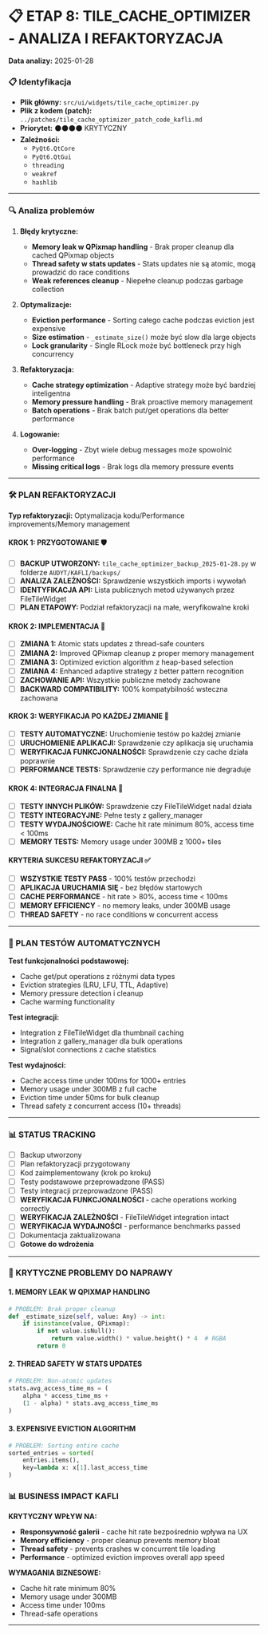 # 📋 ETAP 8: TILE_CACHE_OPTIMIZER - ANALIZA I REFAKTORYZACJA

**Data analizy:** 2025-01-28

### 📋 Identyfikacja

- **Plik główny:** `src/ui/widgets/tile_cache_optimizer.py`
- **Plik z kodem (patch):** `../patches/tile_cache_optimizer_patch_code_kafli.md`
- **Priorytet:** ⚫⚫⚫⚫ KRYTYCZNY
- **Zależności:**
  - `PyQt6.QtCore`
  - `PyQt6.QtGui`
  - `threading`
  - `weakref`
  - `hashlib`

---

### 🔍 Analiza problemów

1. **Błędy krytyczne:**

   - **Memory leak w QPixmap handling** - Brak proper cleanup dla cached QPixmap objects
   - **Thread safety w stats updates** - Stats updates nie są atomic, mogą prowadzić do race conditions
   - **Weak references cleanup** - Niepełne cleanup podczas garbage collection

2. **Optymalizacje:**

   - **Eviction performance** - Sorting całego cache podczas eviction jest expensive
   - **Size estimation** - `_estimate_size()` może być slow dla large objects
   - **Lock granularity** - Single RLock może być bottleneck przy high concurrency

3. **Refaktoryzacja:**

   - **Cache strategy optimization** - Adaptive strategy może być bardziej inteligentna
   - **Memory pressure handling** - Brak proactive memory management
   - **Batch operations** - Brak batch put/get operations dla better performance

4. **Logowanie:**
   - **Over-logging** - Zbyt wiele debug messages może spowolnić performance
   - **Missing critical logs** - Brak logs dla memory pressure events

---

### 🛠️ PLAN REFAKTORYZACJI

**Typ refaktoryzacji:** Optymalizacja kodu/Performance improvements/Memory management

#### KROK 1: PRZYGOTOWANIE 🛡️

- [ ] **BACKUP UTWORZONY:** `tile_cache_optimizer_backup_2025-01-28.py` w folderze `AUDYT/KAFLI/backups/`
- [ ] **ANALIZA ZALEŻNOŚCI:** Sprawdzenie wszystkich imports i wywołań
- [ ] **IDENTYFIKACJA API:** Lista publicznych metod używanych przez FileTileWidget
- [ ] **PLAN ETAPOWY:** Podział refaktoryzacji na małe, weryfikowalne kroki

#### KROK 2: IMPLEMENTACJA 🔧

- [ ] **ZMIANA 1:** Atomic stats updates z thread-safe counters
- [ ] **ZMIANA 2:** Improved QPixmap cleanup z proper memory management
- [ ] **ZMIANA 3:** Optimized eviction algorithm z heap-based selection
- [ ] **ZMIANA 4:** Enhanced adaptive strategy z better pattern recognition
- [ ] **ZACHOWANIE API:** Wszystkie publiczne metody zachowane
- [ ] **BACKWARD COMPATIBILITY:** 100% kompatybilność wsteczna zachowana

#### KROK 3: WERYFIKACJA PO KAŻDEJ ZMIANIE 🧪

- [ ] **TESTY AUTOMATYCZNE:** Uruchomienie testów po każdej zmianie
- [ ] **URUCHOMIENIE APLIKACJI:** Sprawdzenie czy aplikacja się uruchamia
- [ ] **WERYFIKACJA FUNKCJONALNOŚCI:** Sprawdzenie czy cache działa poprawnie
- [ ] **PERFORMANCE TESTS:** Sprawdzenie czy performance nie degraduje

#### KROK 4: INTEGRACJA FINALNA 🔗

- [ ] **TESTY INNYCH PLIKÓW:** Sprawdzenie czy FileTileWidget nadal działa
- [ ] **TESTY INTEGRACYJNE:** Pełne testy z gallery_manager
- [ ] **TESTY WYDAJNOŚCIOWE:** Cache hit rate minimum 80%, access time < 100ms
- [ ] **MEMORY TESTS:** Memory usage under 300MB z 1000+ tiles

#### KRYTERIA SUKCESU REFAKTORYZACJI ✅

- [ ] **WSZYSTKIE TESTY PASS** - 100% testów przechodzi
- [ ] **APLIKACJA URUCHAMIA SIĘ** - bez błędów startowych
- [ ] **CACHE PERFORMANCE** - hit rate > 80%, access time < 100ms
- [ ] **MEMORY EFFICIENCY** - no memory leaks, under 300MB usage
- [ ] **THREAD SAFETY** - no race conditions w concurrent access

---

### 🧪 PLAN TESTÓW AUTOMATYCZNYCH

**Test funkcjonalności podstawowej:**

- Cache get/put operations z różnymi data types
- Eviction strategies (LRU, LFU, TTL, Adaptive)
- Memory pressure detection i cleanup
- Cache warming functionality

**Test integracji:**

- Integration z FileTileWidget dla thumbnail caching
- Integration z gallery_manager dla bulk operations
- Signal/slot connections z cache statistics

**Test wydajności:**

- Cache access time under 100ms for 1000+ entries
- Memory usage under 300MB z full cache
- Eviction time under 50ms for bulk cleanup
- Thread safety z concurrent access (10+ threads)

---

### 📊 STATUS TRACKING

- [ ] Backup utworzony
- [ ] Plan refaktoryzacji przygotowany
- [ ] Kod zaimplementowany (krok po kroku)
- [ ] Testy podstawowe przeprowadzone (PASS)
- [ ] Testy integracji przeprowadzone (PASS)
- [ ] **WERYFIKACJA FUNKCJONALNOŚCI** - cache operations working correctly
- [ ] **WERYFIKACJA ZALEŻNOŚCI** - FileTileWidget integration intact
- [ ] **WERYFIKACJA WYDAJNOŚCI** - performance benchmarks passed
- [ ] Dokumentacja zaktualizowana
- [ ] **Gotowe do wdrożenia**

---

### 🚨 KRYTYCZNE PROBLEMY DO NAPRAWY

#### 1. MEMORY LEAK W QPIXMAP HANDLING
```python
# PROBLEM: Brak proper cleanup
def _estimate_size(self, value: Any) -> int:
    if isinstance(value, QPixmap):
        if not value.isNull():
            return value.width() * value.height() * 4  # RGBA
        return 0
```

#### 2. THREAD SAFETY W STATS UPDATES
```python
# PROBLEM: Non-atomic updates
stats.avg_access_time_ms = (
    alpha * access_time_ms + 
    (1 - alpha) * stats.avg_access_time_ms
)
```

#### 3. EXPENSIVE EVICTION ALGORITHM
```python
# PROBLEM: Sorting entire cache
sorted_entries = sorted(
    entries.items(),
    key=lambda x: x[1].last_access_time
)
```

### 📊 BUSINESS IMPACT KAFLI

**KRYTYCZNY WPŁYW NA:**
- **Responsywność galerii** - cache hit rate bezpośrednio wpływa na UX
- **Memory efficiency** - proper cleanup prevents memory bloat
- **Thread safety** - prevents crashes w concurrent tile loading
- **Performance** - optimized eviction improves overall app speed

**WYMAGANIA BIZNESOWE:**
- Cache hit rate minimum 80%
- Memory usage under 300MB
- Access time under 100ms
- Thread-safe operations

---